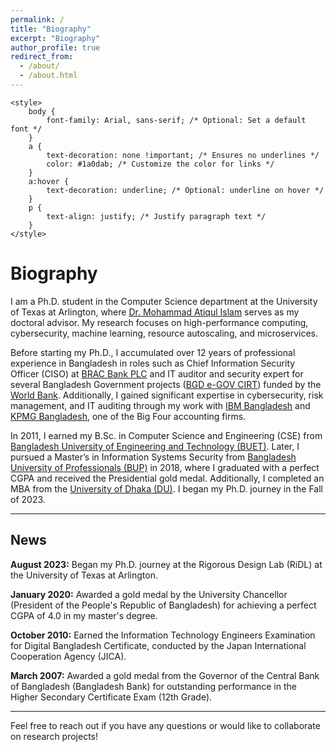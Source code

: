 ```yaml
---
permalink: /
title: "Biography"
excerpt: "Biography"
author_profile: true
redirect_from: 
  - /about/
  - /about.html
---
```


<html lang="en">
<head>
    <meta charset="UTF-8">
    <meta name="viewport" content="width=device-width, initial-scale=1.0">
    
    <style>
        body {
            font-family: Arial, sans-serif; /* Optional: Set a default font */
        }
        a {
            text-decoration: none !important; /* Ensures no underlines */
            color: #1a0dab; /* Customize the color for links */
        }
        a:hover {
            text-decoration: underline; /* Optional: underline on hover */
        }
        p {
            text-align: justify; /* Justify paragraph text */
        }
    </style>
</head>
<body>

<h1>Biography</h1>

<p>I am a Ph.D. student in the Computer Science department at the University of Texas at Arlington, where <a href="https://crystal.uta.edu/~mislam/">Dr. Mohammad Atiqul Islam</a> serves as my doctoral advisor. My research focuses on high-performance computing, cybersecurity, machine learning, resource autoscaling, and microservices.</p>

<p>Before starting my Ph.D., I accumulated over 12 years of professional experience in Bangladesh in roles such as Chief Information Security Officer (CISO) at <a href="https://www.bracbank.com/en/">BRAC Bank PLC</a> and IT auditor and security expert for several Bangladesh Government projects (<a href="https://www.cirt.gov.bd/">BGD e-GOV CIRT</a>) funded by the <a href="https://www.worldbank.org/">World Bank</a>. Additionally, I gained significant expertise in cybersecurity, risk management, and IT auditing through my work with <a href="https://www.ibm.com/us-en/">IBM Bangladesh</a> and <a href="https://kpmg.com/bd/en/home.html/">KPMG Bangladesh</a>, one of the Big Four accounting firms.</p>

<p>In 2011, I earned my B.Sc. in Computer Science and Engineering (CSE) from <a href="https://www.buet.ac.bd/web/#/">Bangladesh University of Engineering and Technology (BUET)</a>. Later, I pursued a Master’s in Information Systems Security from <a href="https://bup.edu.bd/">Bangladesh University of Professionals (BUP)</a> in 2018, where I graduated with a perfect CGPA and received the Presidential gold medal. Additionally, I completed an MBA from the <a href="https:/www.du.ac.bd/">University of Dhaka (DU)</a>. I began my Ph.D. journey in the Fall of 2023.</p>

---

<h2>News</h2>

<p><strong>August 2023:</strong> Began my Ph.D. journey at the Rigorous Design Lab (RiDL) at the University of Texas at Arlington.</p>

<p><strong>January 2020:</strong> Awarded a gold medal by the University Chancellor (President of the People's Republic of Bangladesh) for achieving a perfect CGPA of 4.0 in my master's degree.</p>

<p><strong>October 2010:</strong> Earned the Information Technology Engineers Examination for Digital Bangladesh Certificate, conducted by the Japan International Cooperation Agency (JICA).</p>

<p><strong>March 2007:</strong> Awarded a gold medal from the Governor of the Central Bank of Bangladesh (Bangladesh Bank) for outstanding performance in the Higher Secondary Certificate Exam (12th Grade).</p>

---

<p>Feel free to reach out if you have any questions or would like to collaborate on research projects!</p>

</body>
</html>
